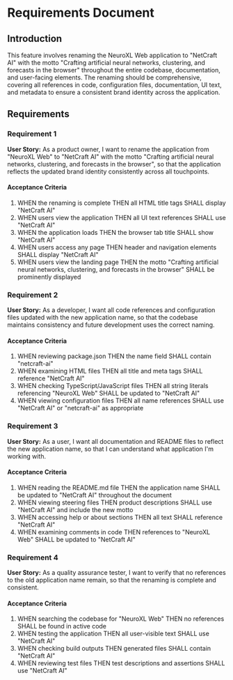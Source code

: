 # Requirements Document

## Introduction

This feature involves renaming the NeuroXL Web application to "NetCraft AI" with the motto "Crafting artificial neural networks, clustering, and forecasts in the browser" throughout the entire codebase, documentation, and user-facing elements. The renaming should be comprehensive, covering all references in code, configuration files, documentation, UI text, and metadata to ensure a consistent brand identity across the application.

## Requirements

### Requirement 1

**User Story:** As a product owner, I want to rename the application from "NeuroXL Web" to "NetCraft AI" with the motto "Crafting artificial neural networks, clustering, and forecasts in the browser", so that the application reflects the updated brand identity consistently across all touchpoints.

#### Acceptance Criteria

1. WHEN the renaming is complete THEN all HTML title tags SHALL display "NetCraft AI"
2. WHEN users view the application THEN all UI text references SHALL use "NetCraft AI"
3. WHEN the application loads THEN the browser tab title SHALL show "NetCraft AI"
4. WHEN users access any page THEN header and navigation elements SHALL display "NetCraft AI"
5. WHEN users view the landing page THEN the motto "Crafting artificial neural networks, clustering, and forecasts in the browser" SHALL be prominently displayed

### Requirement 2

**User Story:** As a developer, I want all code references and configuration files updated with the new application name, so that the codebase maintains consistency and future development uses the correct naming.

#### Acceptance Criteria

1. WHEN reviewing package.json THEN the name field SHALL contain "netcraft-ai"
2. WHEN examining HTML files THEN all title and meta tags SHALL reference "NetCraft AI"
3. WHEN checking TypeScript/JavaScript files THEN all string literals referencing "NeuroXL Web" SHALL be updated to "NetCraft AI"
4. WHEN viewing configuration files THEN all name references SHALL use "NetCraft AI" or "netcraft-ai" as appropriate

### Requirement 3

**User Story:** As a user, I want all documentation and README files to reflect the new application name, so that I can understand what application I'm working with.

#### Acceptance Criteria

1. WHEN reading the README.md file THEN the application name SHALL be updated to "NetCraft AI" throughout the document
2. WHEN viewing steering files THEN product descriptions SHALL use "NetCraft AI" and include the new motto
3. WHEN accessing help or about sections THEN all text SHALL reference "NetCraft AI"
4. WHEN examining comments in code THEN references to "NeuroXL Web" SHALL be updated to "NetCraft AI"

### Requirement 4

**User Story:** As a quality assurance tester, I want to verify that no references to the old application name remain, so that the renaming is complete and consistent.

#### Acceptance Criteria

1. WHEN searching the codebase for "NeuroXL Web" THEN no references SHALL be found in active code
2. WHEN testing the application THEN all user-visible text SHALL use "NetCraft AI"
3. WHEN checking build outputs THEN generated files SHALL contain "NetCraft AI"
4. WHEN reviewing test files THEN test descriptions and assertions SHALL use "NetCraft AI"